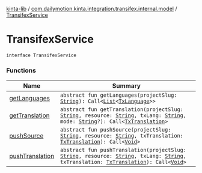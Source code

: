 [kinta-lib](../../index.md) / [com.dailymotion.kinta.integration.transifex.internal.model](../index.md) / [TransifexService](./index.md)

# TransifexService

`interface TransifexService`

### Functions

| Name | Summary |
|---|---|
| [getLanguages](get-languages.md) | `abstract fun getLanguages(projectSlug: `[`String`](https://kotlinlang.org/api/latest/jvm/stdlib/kotlin/-string/index.html)`): Call<`[`List`](https://kotlinlang.org/api/latest/jvm/stdlib/kotlin.collections/-list/index.html)`<`[`TxLanguage`](../-tx-language/index.md)`>>` |
| [getTranslation](get-translation.md) | `abstract fun getTranslation(projectSlug: `[`String`](https://kotlinlang.org/api/latest/jvm/stdlib/kotlin/-string/index.html)`, resource: `[`String`](https://kotlinlang.org/api/latest/jvm/stdlib/kotlin/-string/index.html)`, txLang: `[`String`](https://kotlinlang.org/api/latest/jvm/stdlib/kotlin/-string/index.html)`, mode: `[`String`](https://kotlinlang.org/api/latest/jvm/stdlib/kotlin/-string/index.html)`?): Call<`[`TxTranslation`](../-tx-translation/index.md)`>` |
| [pushSource](push-source.md) | `abstract fun pushSource(projectSlug: `[`String`](https://kotlinlang.org/api/latest/jvm/stdlib/kotlin/-string/index.html)`, resource: `[`String`](https://kotlinlang.org/api/latest/jvm/stdlib/kotlin/-string/index.html)`, txTranslation: `[`TxTranslation`](../-tx-translation/index.md)`): Call<`[`Void`](https://docs.oracle.com/javase/6/docs/api/java/lang/Void.html)`>` |
| [pushTranslation](push-translation.md) | `abstract fun pushTranslation(projectSlug: `[`String`](https://kotlinlang.org/api/latest/jvm/stdlib/kotlin/-string/index.html)`, resource: `[`String`](https://kotlinlang.org/api/latest/jvm/stdlib/kotlin/-string/index.html)`, txLang: `[`String`](https://kotlinlang.org/api/latest/jvm/stdlib/kotlin/-string/index.html)`, txTranslation: `[`TxTranslation`](../-tx-translation/index.md)`): Call<`[`Void`](https://docs.oracle.com/javase/6/docs/api/java/lang/Void.html)`>` |
